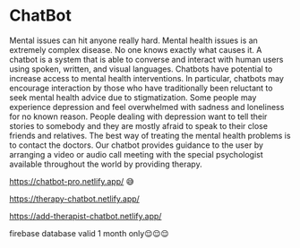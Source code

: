 # ChatBot
Mental issues can hit anyone really hard. Mental health issues is an extremely complex disease. No one knows exactly what causes it. A chatbot is a system that is able to converse and interact with human users using spoken, written, and visual languages. Chatbots have potential to increase access to mental health interventions. In particular, chatbots may encourage interaction by those who have traditionally been reluctant to seek mental health advice due to stigmatization.  Some people may experience depression and feel overwhelmed with sadness and loneliness for no known reason. People dealing with depression want to tell their stories to somebody and they are mostly afraid to speak to their close friends and relatives. The best way of treating the mental health problems is to contact the doctors. Our chatbot provides guidance to the user by arranging a video or audio call meeting with the special psychologist available throughout the world by providing therapy.


https://chatbot-pro.netlify.app/
😅

https://therapy-chatbot.netlify.app/

https://add-therapist-chatbot.netlify.app/

firebase database valid 1 month only😌😌😌

